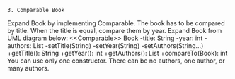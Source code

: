     3. Comparable Book
Expand Book by implementing Comparable<Book>.
The book has to be compared by title. When the title is equal, compare them by year.
Expand Book from UML diagram below:
<<Comparable<Book>>>
Book
-title: String
-year: int
-authors: List<String> 
-setTitle(String)
-setYear(String)
-setAuthors(String…)
+getTitle(): String
+getYear(): int
+getAuthors(): List<String>
+compareTo(Book): int
You can use only one constructor. There can be no authors, one author, or many authors. 
